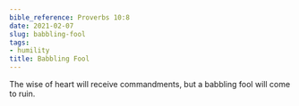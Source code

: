 ```yaml
---
bible_reference: Proverbs 10:8
date: 2021-02-07
slug: babbling-fool
tags:
- humility
title: Babbling Fool
---
```


The wise of heart will receive commandments, but a babbling fool will come to ruin.